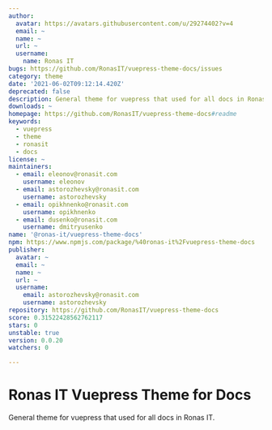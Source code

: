 ```yaml
---
author:
  avatar: https://avatars.githubusercontent.com/u/29274402?v=4
  email: ~
  name: ~
  url: ~
  username:
    name: Ronas IT
bugs: https://github.com/RonasIT/vuepress-theme-docs/issues
category: theme
date: '2021-06-02T09:12:14.420Z'
deprecated: false
description: General theme for vuepress that used for all docs in Ronas IT
downloads: ~
homepage: https://github.com/RonasIT/vuepress-theme-docs#readme
keywords:
  - vuepress
  - theme
  - ronasit
  - docs
license: ~
maintainers:
  - email: eleonov@ronasit.com
    username: eleonov
  - email: astorozhevsky@ronasit.com
    username: astorozhevsky
  - email: opikhnenko@ronasit.com
    username: opikhnenko
  - email: dusenko@ronasit.com
    username: dmitryusenko
name: '@ronas-it/vuepress-theme-docs'
npm: https://www.npmjs.com/package/%40ronas-it%2Fvuepress-theme-docs
publisher:
  avatar: ~
  email: ~
  name: ~
  url: ~
  username:
    email: astorozhevsky@ronasit.com
    username: astorozhevsky
repository: https://github.com/RonasIT/vuepress-theme-docs
score: 0.31522428562762117
stars: 0
unstable: true
version: 0.0.20
watchers: 0

---
```


# Ronas IT Vuepress Theme for Docs

General theme for vuepress that used for all docs in Ronas IT.
